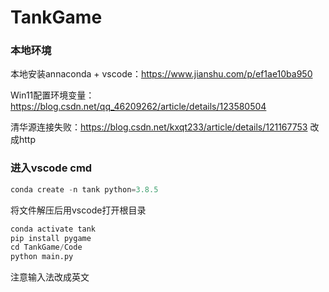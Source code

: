 # TankGame

### 本地环境

本地安装annaconda + vscode：https://www.jianshu.com/p/ef1ae10ba950

Win11配置环境变量：https://blog.csdn.net/qq_46209262/article/details/123580504

清华源连接失败：https://blog.csdn.net/kxqt233/article/details/121167753  改成http

### 进入vscode cmd
```python
conda create -n tank python=3.8.5
```

将文件解压后用vscode打开根目录

```python
conda activate tank
pip install pygame
cd TankGame/Code
python main.py
```

注意输入法改成英文
